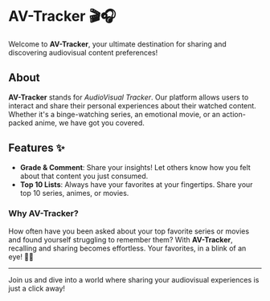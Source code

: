 # AV-Tracker 🎬🎧

Welcome to **AV-Tracker**, your ultimate destination for sharing and 
discovering audiovisual content preferences!

## About

**AV-Tracker** stands for *AudioVisual Tracker*. Our platform allows users 
to interact and share their personal experiences about their watched 
content. Whether it's a binge-watching series, an emotional movie, or an 
action-packed anime, we have got you covered.

## Features ✨

- **Grade & Comment**: Share your insights! Let others know how you felt 
about that content you just consumed.
- **Top 10 Lists**: Always have your favorites at your fingertips. Share 
your top 10 series, animes, or movies.

### Why AV-Tracker?

How often have you been asked about your top favorite series or movies and 
found yourself struggling to remember them? With **AV-Tracker**, recalling 
and sharing becomes effortless. Your favorites, in a blink of an eye! 👀✨

---

Join us and dive into a world where sharing your audiovisual experiences 
is just a click away!


